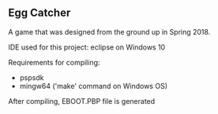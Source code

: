 ## Egg Catcher
A game that was designed from the ground up in Spring 2018.

IDE used for this project: eclipse on Windows 10

Requirements for compiling: 
- pspsdk
- mingw64 ('make' command on Windows OS)

After compiling, EBOOT.PBP file is generated